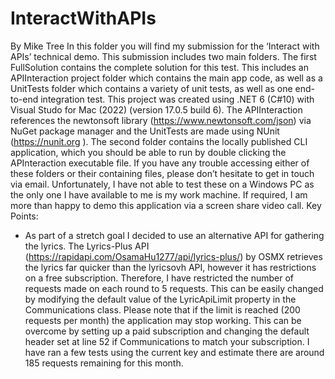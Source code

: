 # InteractWithAPIs
By Mike Tree
In this folder you will find my submission for the ‘Interact with APIs’ technical demo.
This submission includes two main folders. The first FullSolution contains the complete solution for this test. This includes an APIInteraction project folder which contains the main app code, as well as a UnitTests folder which contains a variety of unit tests, as well as one end-to-end integration test.
This project was created using .NET 6 (C#10) with Visual Studo for Mac (2022) (version 17.0.5 build 6). The APIInteraction references the newtonsoft library (https://www.newtonsoft.com/json) via NuGet package manager and the UnitTests are made using NUnit (https://nunit.org ).
The second folder contains the locally published CLI application, which you should be able to run by double clicking the APInteraction executable file.
If you have any trouble accessing either of these folders or their containing files, please don’t hesitate to get in touch via email. Unfortunately, I have not able to test these on a Windows PC as the only one I have available to me is my work machine. If required, I am more than happy to demo this application via a screen share video call.
Key Points:
- As part of a stretch goal I decided to use an alternative API for gathering the lyrics.
The Lyrics-Plus API (https://rapidapi.com/OsamaHu1277/api/lyrics-plus/) by OSMX retrieves the lyrics far quicker than the lyricsovh API, however it has restrictions on a free subscription. Therefore, I have restricted the number of requests made on each round to 5 requests. This can be easily changed by modifying the default value of the LyricApiLimit property in the Communications class. Please note that if the limit is reached (200 requests per month) the application may stop working. This can be overcome by setting up a paid subscription and changing the default header set at line 52 if Communications to match your subscription. I have ran a few tests using the current key and estimate there are around 185 requests remaining for this month.
    
